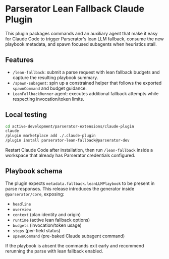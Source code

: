 # Parserator Lean Fallback Claude Plugin

This plugin packages commands and an auxiliary agent that make it easy for Claude Code to trigger Parserator's lean LLM fallback, consume the new playbook metadata, and spawn focused subagents when heuristics stall.

## Features

- `/lean-fallback`: submit a parse request with lean fallback budgets and capture the resulting playbook summary.
- `/spawn-subagent`: spin up a constrained helper that follows the exported `spawnCommand` and budget guidance.
- `LeanFallbackRunner` agent: executes additional fallback attempts while respecting invocation/token limits.

## Local testing

```bash
cd active-development/parserator-extensions/claude-plugin
claude
/plugin marketplace add ./.claude-plugin
/plugin install parserator-lean-fallback@parserator-dev
```

Restart Claude Code after installation, then run `/lean-fallback` inside a workspace that already has Parserator credentials configured.

## Playbook schema

The plugin expects `metadata.fallback.leanLLMPlaybook` to be present in parse responses. This release introduces the generator inside `@parserator/core`, exposing:

- `headline`
- `overview`
- `context` (plan identity and origin)
- `runtime` (active lean fallback options)
- `budgets` (invocation/token usage)
- `steps` (per-field status)
- `spawnCommand` (pre-baked Claude subagent command)

If the playbook is absent the commands exit early and recommend rerunning the parse with lean fallback enabled.
